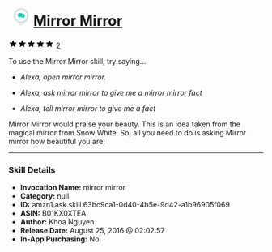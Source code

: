 # &nbsp;<img src="skill_icon" alt="Mirror Mirror icon" width="36"> [Mirror Mirror](http://alexa.amazon.com/#skills/amzn1.ask.skill.63bc9ca1-0d40-4b5e-9d42-a1b96905f069)
![5 stars](../../images/ic_star_black_18dp_1x.png)![5 stars](../../images/ic_star_black_18dp_1x.png)![5 stars](../../images/ic_star_black_18dp_1x.png)![5 stars](../../images/ic_star_black_18dp_1x.png)![5 stars](../../images/ic_star_black_18dp_1x.png) 2

To use the Mirror Mirror skill, try saying...

* *Alexa, open mirror mirror.*

* *Alexa, ask mirror mirror to give me a mirror mirror fact*

* *Alexa, tell mirror mirror to give me a fact*

Mirror Mirror would praise your beauty. This is an idea taken from the magical mirror from Snow White. So, all you need to do is asking Mirror mirror how beautiful you are!

***

### Skill Details

* **Invocation Name:** mirror mirror
* **Category:** null
* **ID:** amzn1.ask.skill.63bc9ca1-0d40-4b5e-9d42-a1b96905f069
* **ASIN:** B01KX0XTEA
* **Author:** Khoa Nguyen
* **Release Date:** August 25, 2016 @ 02:02:57
* **In-App Purchasing:** No
